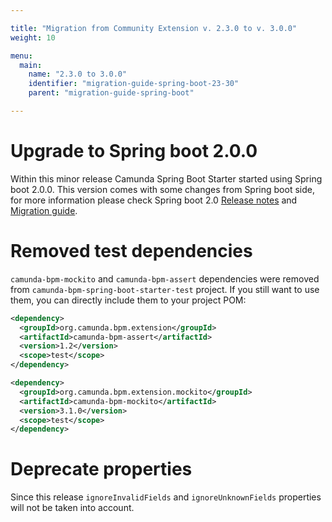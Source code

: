 ```yaml
---

title: "Migration from Community Extension v. 2.3.0 to v. 3.0.0"
weight: 10

menu:
  main:
    name: "2.3.0 to 3.0.0"
    identifier: "migration-guide-spring-boot-23-30"
    parent: "migration-guide-spring-boot"

---
```


# Upgrade to Spring boot 2.0.0

Within this minor release Camunda Spring Boot Starter started using Spring boot 2.0.0.
This version comes with some changes from Spring boot side, for more information please check Spring boot 2.0 [Release notes](https://github.com/spring-projects/spring-boot/wiki/Spring-Boot-2.0-Release-Notes) and [Migration guide](https://github.com/spring-projects/spring-boot/wiki/Spring-Boot-2.0-Migration-Guide).

# Removed test dependencies 

`camunda-bpm-mockito` and `camunda-bpm-assert` dependencies were removed from `camunda-bpm-spring-boot-starter-test` project. If you still want to use them, 
you can directly include them to your project POM:

```xml
<dependency>
  <groupId>org.camunda.bpm.extension</groupId>
  <artifactId>camunda-bpm-assert</artifactId>
  <version>1.2</version>
  <scope>test</scope>
</dependency>

<dependency>
  <groupId>org.camunda.bpm.extension.mockito</groupId>
  <artifactId>camunda-bpm-mockito</artifactId>
  <version>3.1.0</version>
  <scope>test</scope>
</dependency>
```

# Deprecate properties

Since this release `ignoreInvalidFields` and `ignoreUnknownFields` properties will not be taken into account.